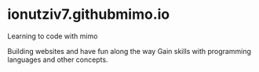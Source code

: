 # ionutziv7.githubmimo.io

Learning to code with mimo 

Building websites and have fun along the way
Gain skills with programming languages and other concepts.
